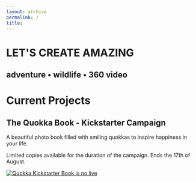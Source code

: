 ```yaml
---
layout: archive
permalink: /
title:
---
```



<div class="page-lead" style="background-image:url(https://c2.staticflickr.com/2/1634/24322540240_b6e6209bdd_b.jpg)">
      <div class="wrap page-lead-content">
        <h1>LET'S CREATE AMAZING</h1>
        <h2>adventure • wildlife • 360 video</h2>
				<!-- <a href="" class="button-surrounds">Let's Collaborate</a>-->

</div><!-- /.page-lead-content -->
</div>



<h1>Current Projects</h1>


<h2>The Quokka Book - Kickstarter Campaign</h2>
<p>A beautiful photo book filled with smiling quokkas to inspire happiness in your life.</p>
<p>Limited copies available for the duration of the campaign. Ends the 17th of August.</p>
<a href="https://www.kickstarter.com/projects/daxon/2048833382/edit?ref=user_menu#rewards" target="_blank">
<img src="https://c1.staticflickr.com/9/8630/28353832155_b7d922c5bd_o.jpg" alt="Quokka Kickstarter Book is no live">
</a>
